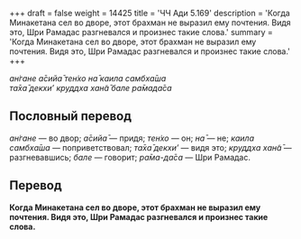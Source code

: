 +++
draft = false
weight = 14425
title = 'ЧЧ Ади 5.169'
description = 'Когда Минакетана сел во дворе, этот брахман не выразил ему почтения. Видя это, Шри Рамадас разгневался и произнес такие слова.'
summary = 'Когда Минакетана сел во дворе, этот брахман не выразил ему почтения. Видя это, Шри Рамадас разгневался и произнес такие слова.'
+++

_ан̇гане а̄сийа̄ тен̇хо на̄ каила самбха̄ша  
та̄ха̄ декхи’ круддха хан̃а̄ бале ра̄мада̄са_

## Пословный перевод

_ан̇гане_ — во двор; _а̄сийа̄_ — придя; _тен̇хо_ — он; _на̄_ — не; _каила_ _самбха̄ша_ — поприветствовал; _та̄ха̄_ _декхи’_ — видя это; _круддха_ _хан̃а̄_ — разгневавшись; _бале_ — говорит; _ра̄ма_\-_да̄са_ — Шри Рамадас.

## Перевод

**Когда Минакетана сел во дворе, этот брахман не выразил ему почтения. Видя это, Шри Рамадас разгневался и произнес такие слова.**
